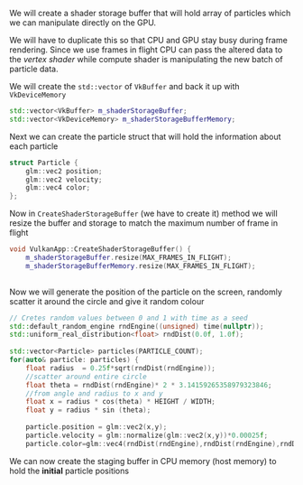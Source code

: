 We will create a shader storage buffer that will hold array of particles which we can manipulate directly on the GPU. 

We will have to duplicate this so that CPU and GPU stay busy during frame rendering. Since we use frames in flight CPU can pass the altered data to the *vertex shader* while compute shader is manipulating the new batch of particle data.

We will create the `std::vector` of `VkBuffer` and back it up with `VkDeviceMemory`

```c++
std::vector<VkBuffer> m_shaderStorageBuffer;  
std::vector<VkDeviceMemory> m_shaderStorageBufferMemory;
```

Next we can create the particle struct that will hold the information about each particle 

```c++
struct Particle {  
    glm::vec2 position;  
    glm::vec2 velocity;  
    glm::vec4 color;  
};
```

Now in `CreateShaderStorageBuffer` (we have to create it) method we will resize the buffer and storage to match the maximum number of frame in flight 

```c++
void VulkanApp::CreateShaderStorageBuffer() {  
    m_shaderStorageBuffer.resize(MAX_FRAMES_IN_FLIGHT);  
    m_shaderStorageBufferMemory.resize(MAX_FRAMES_IN_FLIGHT);
    
```

Now we will generate the position of the particle on the screen, randomly scatter it around the circle and give it random colour

```c++
// Cretes random values between 0 and 1 with time as a seed  
std::default_random_engine rndEngine((unsigned) time(nullptr));  
std::uniform_real_distribution<float> rndDist(0.0f, 1.0f);  
  
std::vector<Particle> particles(PARTICLE_COUNT);  
for(auto& particle: particles) {  
    float radius  = 0.25f*sqrt(rndDist(rndEngine));  
    //scatter around entire circle  
    float theta = rndDist(rndEngine)* 2 * 3.14159265358979323846;  
    //from angle and radius to x and y  
    float x = radius * cos(theta) * HEIGHT / WIDTH;  
    float y = radius * sin (theta);  
  
    particle.position = glm::vec2(x,y);  
    particle.velocity = glm::normalize(glm::vec2(x,y))*0.00025f;  
    particle.color=glm::vec4(rndDist(rndEngine),rndDist(rndEngine),rndDist(rndEngine),1.0f);
```

We can now create the staging buffer in CPU memory (host memory) to hold the **initial** particle positions

```c++
```